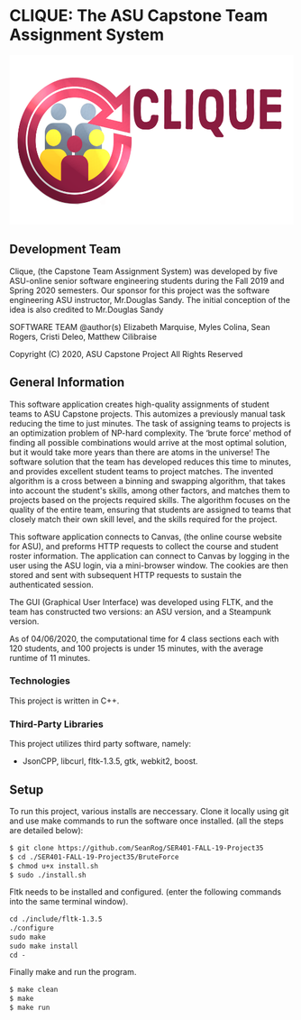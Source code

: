 # CLIQUE: The ASU Capstone Team Assignment System


<img src="./Images/CliqueLogo2.png" height="300">

## Development Team

Clique, (the Capstone Team Assignment System) was developed by five ASU-online senior software engineering students during the Fall 2019 and Spring 2020 semesters. 
Our sponsor for this project was the software engineering ASU instructor, Mr.Douglas Sandy. 
The initial conception of the idea is also credited to Mr.Douglas Sandy

SOFTWARE TEAM 
@author(s) Elizabeth Marquise, Myles Colina, Sean Rogers, Cristi Deleo, Matthew Cilibraise

Copyright (C) 2020, ASU Capstone Project
All Rights Reserved

## General Information

This software application creates high-quality assignments of student teams to ASU Capstone projects. This automizes a previously manual task reducing the time to just minutes. The task of assigning teams to projects is an optimization problem of NP-hard complexity. The ‘brute force’ method of finding all possible combinations would arrive at the most optimal solution, but it would take more years than there are atoms in the universe! The software solution that the team has developed reduces this time to minutes, and provides excellent student teams to project matches. The invented algorithm is a cross between a binning and swapping algorithm, that takes into account the student's skills, among other factors, and matches them to projects based on the projects required skills. The algorithm focuses on the quality of the entire team, ensuring that students are assigned to teams that closely match their own skill level, and the skills required for the project.

This software application connects to Canvas, (the online course website for ASU), and preforms HTTP requests to collect the course and student roster information. The application can connect to Canvas by logging in the user using the ASU login, via a mini-browser window. The cookies are then stored and sent with subsequent HTTP requests to sustain the authenticated session.

The GUI (Graphical User Interface) was developed using FLTK, and the team has constructed two versions: an ASU version, and a Steampunk version.

As of 04/06/2020, the computational time for 4 class sections each with 120 students, and 100 projects is under 15 minutes, with the average runtime of 11 minutes.


### Technologies
This project is written in C++.

### Third-Party Libraries
This project utilizes third party software, namely: 
* JsonCPP, libcurl, fltk-1.3.5, gtk, webkit2, boost.

## Setup
To run this project, various installs are neccessary.
Clone it locally using git and use make commands to run the software once installed.
(all the steps are detailed below):

```
$ git clone https://github.com/SeanRog/SER401-FALL-19-Project35
$ cd ./SER401-FALL-19-Project35/BruteForce
$ chmod u+x install.sh
$ sudo ./install.sh
```
Fltk needs to be installed and configured.
(enter the following commands into the same terminal window).

```
cd ./include/fltk-1.3.5
./configure
sudo make
sudo make install
cd -
```

Finally make and run the program.

```
$ make clean
$ make
$ make run
```
